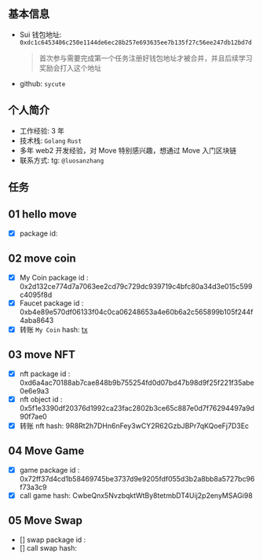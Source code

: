 ## 基本信息

- Sui 钱包地址: `0xdc1c6453406c250e1144de6ec28b257e693635ee7b135f27c56ee247db12bd7d`
  > 首次参与需要完成第一个任务注册好钱包地址才被合并，并且后续学习奖励会打入这个地址
- github: `sycute`

## 个人简介

- 工作经验: 3 年
- 技术栈: `Golang` `Rust`
- 多年 web2 开发经验，对 Move 特别感兴趣，想通过 Move 入门区块链
- 联系方式: tg: `@luosanzhang`

## 任务

## 01 hello move

- [x] package id:

## 02 move coin

- [x] My Coin package id : 0x2d132ce774d7a7063ee2cd79c729dc939719c4bfc80a34d3e015c599c4095f8d
- [x] Faucet package id : 0xb4e89e570df06133f04c0ca06248653a4e60b6a2c565899b105f244f4aba8643
- [x] 转账 `My Coin` hash: [tx](https://suiscan.xyz/testnet/tx/4vBWE1K8eUFHKNu4jSWs9yPVdSqyYBiSeoxFWB4xh2Pn)

## 03 move NFT

- [x] nft package id : 0xd6a4ac70188ab7cae848b9b755254fd0d07bd47b98d9f25f221f35abe0e6e9a3
- [x] nft object id : 0x5f1e3390df20376d1992ca23fac2802b3ce65c887e0d7f76294497a9d90f7ae0
- [x] 转账 nft hash: 9R8Rt2h7DHn6nFey3wCY2R62GzbJBPr7qKQoeFj7D3Ec

## 04 Move Game

- [x] game package id : 0x72ff37d4cd1b58469745be3737d9e9205fdf055d3b2a8bb8a5727bc96f73a3c9
- [x] call game hash: CwbeQnx5NvzbqktWtBy8tetmbDT4Uij2p2enyMSAGi98

## 05 Move Swap

- [] swap package id :
- [] call swap hash:
